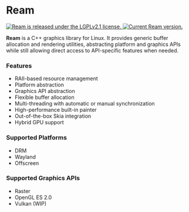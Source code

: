# Ream

<p align="left">
  <a href="https://github.com/CuarzoSoftware/Ream/blob/main/LICENSE">
    <img src="https://img.shields.io/badge/license-LGPLv2.1-blue.svg" alt="Ream is released under the LGPLv2.1 license." />
  </a>
  <a href="https://github.com/CuarzoSoftware/Ream">
    <img src="https://img.shields.io/badge/version-0.1.0-brightgreen" alt="Current Ream version." />
  </a>
</p>

**Ream** is a C++ graphics library for Linux. It provides generic buffer allocation and rendering utilities, abstracting platform and graphics APIs while still allowing direct access to API-specific features when needed.

### Features

- RAII-based resource management
- Platform abstraction
- Graphics API abstraction
- Flexible buffer allocation
- Multi-threading with automatic or manual synchronization
- High-performance built-in painter
- Out-of-the-box Skia integration
- Hybrid GPU support

### Supported Platforms

- DRM
- Wayland
- Offscreen

### Supported Graphics APIs

- Raster
- OpenGL ES 2.0
- Vulkan (WIP)
